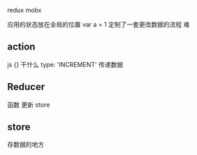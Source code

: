 redux 
mobx

应用的状态放在全局的位置
var a = 1
定制了一套更改数据的流程 难

## action
js {}
干什么 type: 'INCREMENT'
传递数据

## Reducer
函数 更新 store 

## store 
存数据的地方
